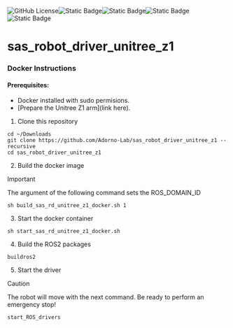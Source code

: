![GitHub License](https://img.shields.io/github/license/Adorno-Lab/sas_robot_driver_unitree_z1)![Static Badge](https://img.shields.io/badge/ROS2-Jazzy-blue)![Static Badge](https://img.shields.io/badge/powered_by-DQ_Robotics-red)![Static Badge](https://img.shields.io/badge/SmartArmStack-green)![Static Badge](https://img.shields.io/badge/Ubuntu-24.04_LTS-orange)


# sas_robot_driver_unitree_z1

### Docker Instructions

#### Prerequisites:
- Docker installed with sudo permisions.
- [Prepare the Unitree Z1 arm](link here).

1. Clone this repository
```shell
cd ~/Downloads
git clone https://github.com/Adorno-Lab/sas_robot_driver_unitree_z1 --recursive
cd sas_robot_driver_unitree_z1
```
2. Build the docker image
   
> [!IMPORTANT]
> The argument of the following command sets the ROS_DOMAIN_ID

```shell
sh build_sas_rd_unitree_z1_docker.sh 1
```
3. Start the docker container
```shell
sh start_sas_rd_unitree_z1_docker.sh  
```
4. Build the ROS2 packages
```shell
buildros2
```
5. Start the driver
> [!CAUTION]
> The robot will move with the next command. Be ready to perform an emergency stop!

```shell
start_ROS_drivers
```
